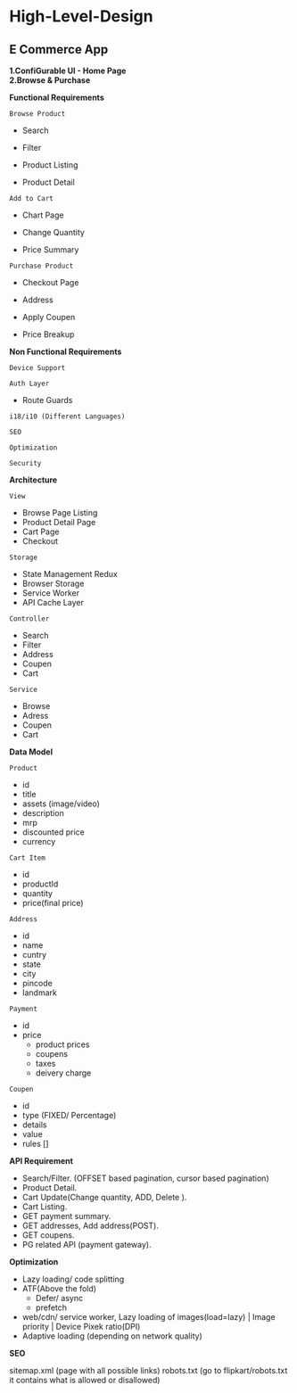 # High-Level-Design


## E Commerce App

**1.ConfiGurable UI - Home Page**  
**2.Browse & Purchase**  


**Functional Requirements** 

<code>Browse Product</code> 

 - Search 
  
 - Filter 
  
 - Product Listing 
  
 - Product Detail 

<code>Add to Cart</code> 

 - Chart Page 

 - Change Quantity 
  
 - Price Summary 
  

<code>Purchase Product</code> 

 - Checkout Page 
  
 - Address 
  
 - Apply Coupen 
  
 - Price Breakup 

**Non Functional Requirements** 

<code>Device Support</code> 

<code>Auth Layer</code> 

- Route Guards 

<code>i18/i10 (Different Languages)</code> 

<code>SEO</code> 

<code>Optimization</code> 

<code>Security</code> 


**Architecture**

<code>View</code>

- Browse Page Listing
- Product Detail Page
- Cart Page
- Checkout

<code>Storage</code>

- State Management Redux
- Browser Storage
- Service Worker
- API Cache Layer

<code>Controller</code>

- Search
- Filter
- Address
- Coupen
- Cart

<code>Service</code>
- Browse
- Adress
- Coupen
- Cart


**Data Model**

 <code>Product</code>

 - id
 - title
 - assets (image/video)
 - description
 - mrp
 - discounted price
 - currency

 <code>Cart Item</code>

 - id
 - productId
 - quantity
 - price(final price)

 <code>Address</code>

 - id
 - name
 - cuntry
 - state
 - city
 - pincode
 - landmark

 <code>Payment</code>

 - id
 - price
     - product prices
     - coupens
     - taxes
     - deivery charge

 <code>Coupen</code>

 - id
 - type (FIXED/ Percentage)
 - details
 - value
 - rules []


**API Requirement**
- Search/Filter. (OFFSET based pagination, cursor based pagination)
- Product Detail.
- Cart Update(Change quantity, ADD, Delete ).
- Cart Listing.
- GET payment summary.
- GET addresses, Add address(POST).
- GET coupens.
- PG related API (payment gateway).

**Optimization**
- Lazy loading/ code splitting
- ATF(Above the fold)
    - Defer/ async
    - prefetch
- web/cdn/ service worker, Lazy loading of images(load=lazy) | Image priority | Device Pixek ratio(DPI)
- Adaptive loading (depending on network quality)


**SEO**
<title></title>
<meta>
sitemap.xml (page with all possible links)
robots.txt (go to flipkart/robots.txt it contains what is allowed or disallowed)


